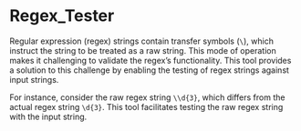# Regex_Tester

Regular expression (regex) strings contain transfer symbols (`\`), which instruct the string to be treated as a raw string. This mode of operation makes it challenging to validate the regex’s functionality. This tool provides a solution to this challenge by enabling the testing of regex strings against input strings.

For instance, consider the raw regex string `\\d{3}`, which differs from the actual regex string `\d{3}`. This tool facilitates testing the raw regex string with the input string.
